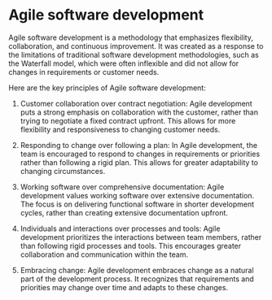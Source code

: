 # Agile software development

Agile software development is a methodology that emphasizes flexibility, collaboration, and continuous improvement. It was created as a response to the limitations of traditional software development methodologies, such as the Waterfall model, which were often inflexible and did not allow for changes in requirements or customer needs.

Here are the key principles of Agile software development:

1. Customer collaboration over contract negotiation: Agile development puts a strong emphasis on collaboration with the customer, rather than trying to negotiate a fixed contract upfront. This allows for more flexibility and responsiveness to changing customer needs.

2. Responding to change over following a plan: In Agile development, the team is encouraged to respond to changes in requirements or priorities rather than following a rigid plan. This allows for greater adaptability to changing circumstances.

3. Working software over comprehensive documentation: Agile development values working software over extensive documentation. The focus is on delivering functional software in shorter development cycles, rather than creating extensive documentation upfront.

4. Individuals and interactions over processes and tools: Agile development prioritizes the interactions between team members, rather than following rigid processes and tools. This encourages greater collaboration and communication within the team.

5. Embracing change: Agile development embraces change as a natural part of the development process. It recognizes that requirements and priorities may change over time and adapts to these changes.
